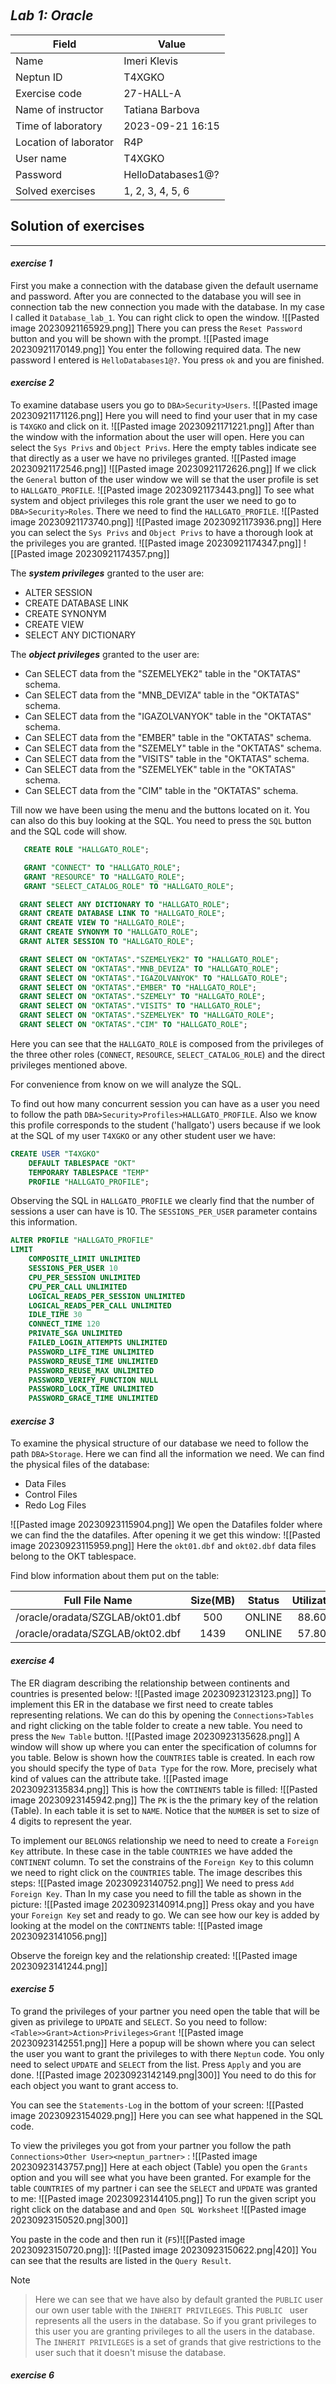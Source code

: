 	
<br>
<br>
<br>
<br>
<br>
<br>
<br>

## *Lab 1: Oracle*


| Field                | Value              |
|----------------------|--------------------|
| Name                 | Imeri Klevis       |
| Neptun ID            | T4XGKO             |
| Exercise code        | 27-HALL-A          |
| Name of instructor   | Tatiana Barbova    |
| Time of laboratory   | 2023-09-21 16:15   |
| Location of laborator| R4P                |
| User name            | T4XGKO             |
| Password             | HelloDatabases1@?  |
| Solved exercises     | 1, 2, 3, 4, 5, 6        |

<div style="page-break-after: always;"></div>

## Solution of exercises
---

#### *exercise 1*
First you make a connection with the database given the default username and password. After you are connected to the database you will see in connection tab the new connection you made with the database. In my case I called it `Database_lab_1`. You can right click to open the window. 
![[Pasted image 20230921165929.png]]
There you can press the `Reset Password` button and you will be shown with the prompt. 
![[Pasted image 20230921170149.png]]
You enter the following required data. The new password I entered is `HelloDatabases1@?`. You press `ok` and you are finished.

<div style="page-break-after: always;"></div>

#### *exercise 2*
To examine database users you go to `DBA>Security>Users`.
![[Pasted image 20230921171126.png]]
Here you will need to find your user that in my case is `T4XGKO` and click on it.
![[Pasted image 20230921171221.png]]
After than the window with the information about the user will open. Here you can select the `Sys Privs` and `Object Privs`. Here the empty tables indicate see that directly as a user we have no privileges granted.
![[Pasted image 20230921172546.png]] ![[Pasted image 20230921172626.png]]
If we click the `General` button of the user window we will se that the user profile is set to `HALLGATO_PROFILE`. 
![[Pasted image 20230921173443.png]]
To see what system and object privileges this role grant the user we need to go to `DBA>Security>Roles`. There we need to find the `HALLGATO_PROFILE`.
![[Pasted image 20230921173740.png]] ![[Pasted image 20230921173936.png]]
Here you can select the `Sys Privs` and `Object Privs` to have a thorough look at the privileges you are granted. 
![[Pasted image 20230921174347.png]] ![[Pasted image 20230921174357.png]]

The ***system privileges*** granted to the user are:
- ALTER SESSION
- CREATE DATABASE LINK
- CREATE SYNONYM
- CREATE VIEW
- SELECT ANY DICTIONARY

The ***object privileges*** granted to the user are:
- Can SELECT data from the "SZEMELYEK2" table in the "OKTATAS" schema.
- Can SELECT data from the "MNB_DEVIZA" table in the "OKTATAS" schema.
- Can SELECT data from the "IGAZOLVANYOK" table in the "OKTATAS" schema.
- Can SELECT data from the "EMBER" table in the "OKTATAS" schema.
- Can SELECT data from the "SZEMELY" table in the "OKTATAS" schema.
- Can SELECT data from the "VISITS" table in the "OKTATAS" schema.
- Can SELECT data from the "SZEMELYEK" table in the "OKTATAS" schema.
- Can SELECT data from the "CIM" table in the "OKTATAS" schema.


Till now we have been using the menu and the buttons located on it. You can also do this buy looking at the SQL. You need to press the `SQL` button and the SQL code will show.

```SQL
   CREATE ROLE "HALLGATO_ROLE";

   GRANT "CONNECT" TO "HALLGATO_ROLE";
   GRANT "RESOURCE" TO "HALLGATO_ROLE";
   GRANT "SELECT_CATALOG_ROLE" TO "HALLGATO_ROLE";

  GRANT SELECT ANY DICTIONARY TO "HALLGATO_ROLE";
  GRANT CREATE DATABASE LINK TO "HALLGATO_ROLE";
  GRANT CREATE VIEW TO "HALLGATO_ROLE";
  GRANT CREATE SYNONYM TO "HALLGATO_ROLE";
  GRANT ALTER SESSION TO "HALLGATO_ROLE";

  GRANT SELECT ON "OKTATAS"."SZEMELYEK2" TO "HALLGATO_ROLE";
  GRANT SELECT ON "OKTATAS"."MNB_DEVIZA" TO "HALLGATO_ROLE";
  GRANT SELECT ON "OKTATAS"."IGAZOLVANYOK" TO "HALLGATO_ROLE";
  GRANT SELECT ON "OKTATAS"."EMBER" TO "HALLGATO_ROLE";
  GRANT SELECT ON "OKTATAS"."SZEMELY" TO "HALLGATO_ROLE";
  GRANT SELECT ON "OKTATAS"."VISITS" TO "HALLGATO_ROLE";
  GRANT SELECT ON "OKTATAS"."SZEMELYEK" TO "HALLGATO_ROLE";
  GRANT SELECT ON "OKTATAS"."CIM" TO "HALLGATO_ROLE";
```

Here you can see that the `HALLGATO_ROLE` is composed from the privileges of the three other roles (`CONNECT`, `RESOURCE`, `SELECT_CATALOG_ROLE`) and the direct privileges mentioned above.

For convenience from know on we will analyze the SQL.

To find out how many concurrent session you can have as a user you need to follow the path `DBA>Security>Profiles>HALLGATO_PROFILE`. Also we know this profile corresponds to the student ('hallgato') users because if we look at the SQL of my user `T4XGKO`  or any other student user we have:

```SQL
CREATE USER "T4XGKO"
	DEFAULT TABLESPACE "OKT"
	TEMPORARY TABLESPACE "TEMP"
	PROFILE "HALLGATO_PROFILE";
```

Observing the SQL in `HALLGATO_PROFILE` we clearly find that the number of
sessions a user can have is 10. The `SESSIONS_PER_USER` parameter contains this information.

```SQL
ALTER PROFILE "HALLGATO_PROFILE"
LIMIT
    COMPOSITE_LIMIT UNLIMITED
    SESSIONS_PER_USER 10
    CPU_PER_SESSION UNLIMITED
    CPU_PER_CALL UNLIMITED
    LOGICAL_READS_PER_SESSION UNLIMITED
    LOGICAL_READS_PER_CALL UNLIMITED
    IDLE_TIME 30
    CONNECT_TIME 120
    PRIVATE_SGA UNLIMITED
    FAILED_LOGIN_ATTEMPTS UNLIMITED
    PASSWORD_LIFE_TIME UNLIMITED
    PASSWORD_REUSE_TIME UNLIMITED
    PASSWORD_REUSE_MAX UNLIMITED
    PASSWORD_VERIFY_FUNCTION NULL
    PASSWORD_LOCK_TIME UNLIMITED
    PASSWORD_GRACE_TIME UNLIMITED
```

<div style="page-break-after: always;"></div>


#### *exercise 3*

To examine the physical structure of our database we need to follow the path `DBA>Storage`. Here we can find all the information we need. We can find the physical files of the database:
- Data Files
- Control Files
- Redo Log Files

![[Pasted image 20230923115904.png]]
We open the Datafiles folder where we can find the the datafiles. After opening it we get this window:
![[Pasted image 20230923115959.png]]
Here the `okt01.dbf` and `okt02.dbf` data files belong to the OKT tablespace. 

Find blow information about them put on the table:

|Full File Name| Size(MB) | Status | Utilization |
|---------|:------:|:---------:|:-----------:|
|/oracle/oradata/SZGLAB/okt01.dbf|500|ONLINE|88.60%|
|/oracle/oradata/SZGLAB/okt02.dbf|1439|ONLINE|57.80%|


<div style="page-break-after: always;"></div>

#### *exercise 4*

The ER diagram describing the relationship between continents and countries is presented below:
![[Pasted image 20230923123123.png]]
To implement this ER in the database we first need to create tables representing relations. 
We can do this by opening the `Connections>Tables` and right clicking on the table folder to create a new table. You need to press the `New Table` button.
![[Pasted image 20230923135628.png]]
A window will show up where you can enter the specification of columns for you table. Below is shown how the `COUNTRIES` table is created. In each row you should specify the type of `Data Type` for the row. More, precisely what kind of values can the attribute take.
![[Pasted image 20230923135834.png]]
This is how the `CONTINENTS` table is filled:
![[Pasted image 20230923145942.png]]
The `PK` is the the primary key of the relation (Table). In each table it is set to `NAME`. Notice that the `NUMBER` is set to size of 4 digits to represent the year.

To implement our `BELONGS` relationship we need to need to create a `Foreign Key` attribute. In these case in the table `COUNTRIES` we have added the `CONTINENT` column. To set the constrains of the `Foreign Key` to this column we need to right click on the `COUNTRIES` table. The image describes this steps:
![[Pasted image 20230923140752.png]]
We need to press `Add Foreign Key`. Than In my case you need to fill the table as shown in the picture:
![[Pasted image 20230923140914.png]]
Press okay and you have your `Foreign Key` set and ready to go.
We can see how our key is added by looking at the model on the `CONTINENTS` table:
![[Pasted image 20230923141056.png]]


Observe the foreign key and the relationship created: ![[Pasted image 20230923141244.png]]


<div style="page-break-after: always;"></div>

#### *exercise 5*

To grand the privileges of your partner you need open the table that will be given as privilege to `UPDATE` and `SELECT`. So you need to follow:`<Table>>Grant>Action>Privileges>Grant`
![[Pasted image 20230923142551.png]]
Here a popup will be shown where you can select the user you want to grant the privileges to with there `Neptun` code. You only need to select  `UPDATE` and `SELECT` from the list. Press `Apply` and you are done.
![[Pasted image 20230923142149.png|300]]
You need to do this for each object you want to grant access to.

You can see the `Statements-Log` in the bottom of your screen:
![[Pasted image 20230923154029.png]]
Here you can see what happened in the SQL code.

To view the privileges you got from your partner you follow the path `Connections>Other User><neptun_partner>` :
![[Pasted image 20230923143757.png]]
Here at each object (Table) you open the `Grants` option and you will see what you have been granted. For example for the table `COUNTRIES` of my partner i can see the `SELECT` and `UPDATE` was granted to me:
![[Pasted image 20230923144105.png]]
To run the given script you right click on the database and and `Open SQL Worksheet`
![[Pasted image 20230923150520.png|300]]

You paste in the code and then run it (`F5`)![[Pasted image 20230923150720.png]]:
![[Pasted image 20230923150622.png|420]]
You can see that the results are listed in the `Query Result`.


Note
> Here we can see that we have also by default granted the `PUBLIC` user our own user table with the `INHERIT PRIVILEGES`. 
> This `PUBLIC ` user represents all the users in the database. So if you grant privileges to this user you are granting privileges to all the users in the database.
> The `INHERIT PRIVILEGES` is a set of grands that give restrictions to the user such that it doesn't misuse the database.


<div style="page-break-after: always;"></div>




#### *exercise 6*
We can add data by opening the table and going to the `Data` section:
![[Pasted image 20230923150109.png]]
By pressing the ![[Pasted image 20230923141529.png]] you can add a row of data.
Here is the added data for the  `COUNTRIES` table:
![[Pasted image 20230923150140.png]]

Note
> You can not add a valid continent that doesn't match the name of any of the continents in the `CONTINENTS` table data. (`Foreign Key`)
> The writing of the names of the `Foreign Key` is case sensitive.
> You can not save the file and the changes will not be added if the values are not in the correct domain and form.


